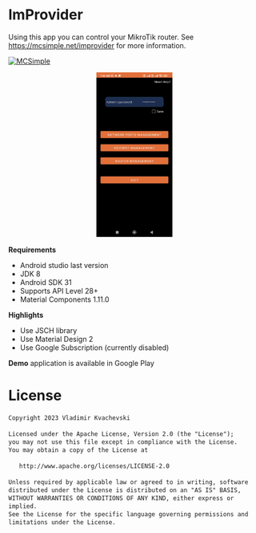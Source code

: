 # ImProvider

Using this app you can control your MikroTik router. See https://mcsimple.net/improvider for more information.

[![MCSimple](https://img.shields.io/badge/MCSimple-ImProvider-brightgreen?logo=MCSimple&link=https%3A%2F%2Fmcsimple.net
)](https://mcsimple.net)

<p align="center"><img src="assets/improvider_main.jpg" width=30% height=30% /></p>

**Requirements**
- Android studio last version
- JDK 8
- Android SDK 31
- Supports API Level 28+
- Material Components 1.11.0

**Highlights**
- Use JSCH library
- Use Material Design 2
- Use Google Subscription (currently disabled)

**Demo** application is available in Google Play


# License

    Copyright 2023 Vladimir Kvachevski

    Licensed under the Apache License, Version 2.0 (the "License");
    you may not use this file except in compliance with the License.
    You may obtain a copy of the License at

       http://www.apache.org/licenses/LICENSE-2.0

    Unless required by applicable law or agreed to in writing, software
    distributed under the License is distributed on an "AS IS" BASIS,
    WITHOUT WARRANTIES OR CONDITIONS OF ANY KIND, either express or implied.
    See the License for the specific language governing permissions and
    limitations under the License.
